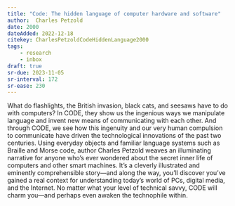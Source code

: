 ```yaml
---
title: "Code: The hidden language of computer hardware and software"
author:  Charles Petzold
date: 2000
dateAdded: 2022-12-18
citekey: CharlesPetzoldCodeHiddenLanguage2000
tags:
    - research
    - inbox
draft: true
sr-due: 2023-11-05
sr-interval: 172
sr-ease: 230
---
```


What do flashlights, the British invasion, black cats, and seesaws have to do
with computers? In CODE, they show us the ingenious ways we manipulate language
and invent new means of communicating with each other. And through CODE, we see
how this ingenuity and our very human compulsion to communicate have driven the
technological innovations of the past two centuries. Using everyday objects and
familiar language systems such as Braille and Morse code, author Charles Petzold
weaves an illuminating narrative for anyone who’s ever wondered about the secret
inner life of computers and other smart machines. It’s a cleverly illustrated
and eminently comprehensible story—and along the way, you’ll discover you’ve
gained a real context for understanding today’s world of PCs, digital media, and
the Internet. No matter what your level of technical savvy, CODE will charm
you—and perhaps even awaken the technophile within.

